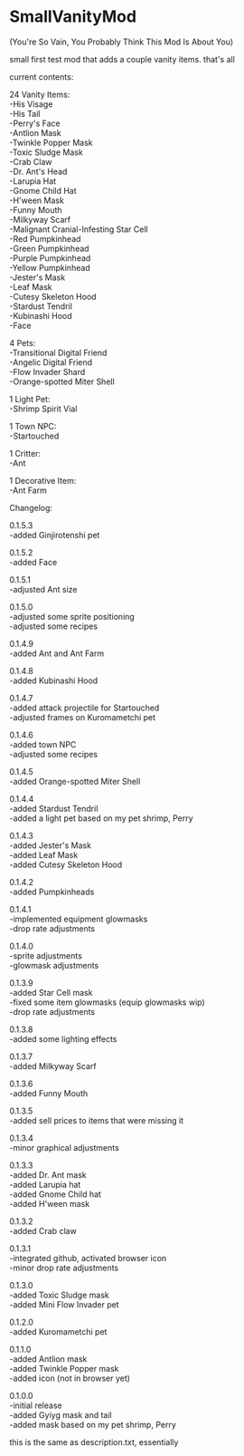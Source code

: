 # SmallVanityMod
(You're So Vain, You Probably Think This Mod Is About You)

small first test mod that adds a couple vanity items. that's all

current contents:

24 Vanity Items:<br>
-His Visage<br>
-His Tail<br>
-Perry's Face<br>
-Antlion Mask<br>
-Twinkle Popper Mask<br>
-Toxic Sludge Mask<br>
-Crab Claw<br>
-Dr. Ant's Head<br>
-Larupia Hat<br>
-Gnome Child Hat<br>
-H'ween Mask<br>
-Funny Mouth<br>
-Milkyway Scarf<br>
-Malignant Cranial-Infesting Star Cell<br>
-Red Pumpkinhead<br>
-Green Pumpkinhead<br>
-Purple Pumpkinhead<br>
-Yellow Pumpkinhead<br>
-Jester's Mask<br>
-Leaf Mask<br>
-Cutesy Skeleton Hood<br>
-Stardust Tendril<br>
-Kubinashi Hood<br>
-Face

4 Pets:<br>
-Transitional Digital Friend<br>
-Angelic Digital Friend<br>
-Flow Invader Shard<br>
-Orange-spotted Miter Shell

1 Light Pet:<br>
-Shrimp Spirit Vial

1 Town NPC:<br>
-Startouched

1 Critter:<br>
-Ant

1 Decorative Item:<br>
-Ant Farm

Changelog:

0.1.5.3<br>
-added Ginjirotenshi pet

0.1.5.2<br>
-added Face

0.1.5.1<br>
-adjusted Ant size

0.1.5.0<br>
-adjusted some sprite positioning<br>
-adjusted some recipes

0.1.4.9<br>
-added Ant and Ant Farm

0.1.4.8<br>
-added Kubinashi Hood

0.1.4.7<br>
-added attack projectile for Startouched<br>
-adjusted frames on Kuromametchi pet

0.1.4.6<br>
-added town NPC<br>
-adjusted some recipes

0.1.4.5<br>
-added Orange-spotted Miter Shell

0.1.4.4<br>
-added Stardust Tendril<br>
-added a light pet based on my pet shrimp, Perry

0.1.4.3<br>
-added Jester's Mask<br>
-added Leaf Mask<br>
-added Cutesy Skeleton Hood

0.1.4.2<br>
-added Pumpkinheads

0.1.4.1<br>
-implemented equipment glowmasks<br>
-drop rate adjustments

0.1.4.0<br>
-sprite adjustments<br>
-glowmask adjustments

0.1.3.9<br>
-added Star Cell mask<br>
-fixed some item glowmasks (equip glowmasks wip)<br>
-drop rate adjustments

0.1.3.8<br>
-added some lighting effects

0.1.3.7<br>
-added Milkyway Scarf

0.1.3.6<br>
-added Funny Mouth<br>

0.1.3.5<br>
-added sell prices to items that were missing it

0.1.3.4<br>
-minor graphical adjustments

0.1.3.3<br>
-added Dr. Ant mask<br>
-added Larupia hat<br>
-added Gnome Child hat<br>
-added H'ween mask

0.1.3.2<br>
-added Crab claw

0.1.3.1<br>
-integrated github, activated browser icon<br>
-minor drop rate adjustments

0.1.3.0<br>
-added Toxic Sludge mask<br>
-added Mini Flow Invader pet

0.1.2.0<br>
-added Kuromametchi pet

0.1.1.0<br>
-added Antlion mask<br>
-added Twinkle Popper mask<br>
-added icon (not in browser yet)

0.1.0.0<br>
-initial release<br>
-added Gyiyg mask and tail<br>
-added mask based on my pet shrimp, Perry

this is the same as description.txt, essentially
